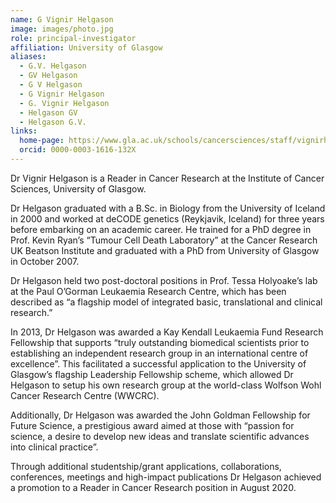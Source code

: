 ```yaml
---
name: G Vignir Helgason
image: images/photo.jpg
role: principal-investigator
affiliation: University of Glasgow
aliases:
  - G.V. Helgason
  - GV Helgason
  - G V Helgason
  - G Vignir Helgason
  - G. Vignir Helgason
  - Helgason GV
  - Helgason G.V.
links:
  home-page: https://www.gla.ac.uk/schools/cancersciences/staff/vignirhelgason/
  orcid: 0000-0003-1616-132X
---
```


Dr Vignir Helgason is a Reader in Cancer Research at the Institute of Cancer Sciences, University of Glasgow.

Dr Helgason graduated with a B.Sc. in Biology from the University of Iceland in 2000 and worked at deCODE genetics (Reykjavik, Iceland) for three years before embarking on an academic career. He trained for a PhD degree in Prof. Kevin Ryan’s “Tumour Cell Death Laboratory” at the Cancer Research UK Beatson Institute and graduated with a PhD from University of Glasgow in October 2007. 

Dr Helgason held two post-doctoral positions in Prof. Tessa Holyoake’s lab at the Paul O’Gorman Leukaemia Research Centre, which has been described as “a flagship model of integrated basic, translational and clinical research.”

In 2013, Dr Helgason was awarded a Kay Kendall Leukaemia Fund Research Fellowship that supports “truly outstanding biomedical scientists prior to establishing an independent research group in an international centre of excellence”. This facilitated a successful application to the University of Glasgow’s flagship Leadership Fellowship scheme, which allowed Dr Helgason to setup his own research group at the world-class Wolfson Wohl Cancer Research Centre (WWCRC).

Additionally, Dr Helgason was awarded the John Goldman Fellowship for Future Science, a prestigious award aimed at those with “passion for science, a desire to develop new ideas and translate scientific advances into clinical practice”. 

Through additional studentship/grant applications, collaborations, conferences, meetings and high-impact publications Dr Helgason achieved a promotion to a Reader in Cancer Research position in August 2020. 
